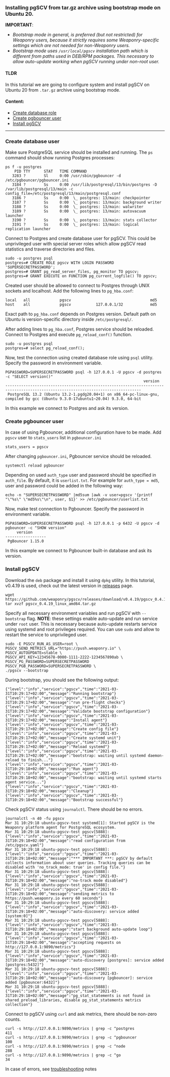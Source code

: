 ### Installing pgSCV from tar.gz archive using bootstrap mode on Ubuntu 20.

**IMPORTANT**:
- *Bootstrap mode in general, is preferred (but not restricted) for Weaponry users, because it strictly requires some Weaponry-specific settings which are not needed for non-Weaponry users.*
- *Bootstrap mode uses `/usr/local/pgscv` installation path which is different from paths used in DEB/RPM packages. This necessary to allow auto-update working when pgSCV running under non-root user.*

#### TLDR
In this tutorial we are going to configure system and install pgSCV on Ubuntu 20 from `.tar.gz` archive using bootstrap mode.

#### Content:
- [Create database role](#create-database-user)
- [Create pgbouncer user](#create-pgbouncer-user)
- [Install pgSCV](#install-pgscv)
---

### Create database user
Make sure PostgreSQL service should be installed and running. The `ps` command should show running Postgres processes:
```
ps f -u postgres 
    PID TTY      STAT   TIME COMMAND
   3283 ?        Sl     0:00 /usr/sbin/pgbouncer -d /etc/pgbouncer/pgbouncer.ini
   3184 ?        Ss     0:00 /usr/lib/postgresql/13/bin/postgres -D /var/lib/postgresql/13/main -c config_file=/etc/postgresql/13/main/postgresql.conf
   3186 ?        Ss     0:00  \_ postgres: 13/main: checkpointer 
   3187 ?        Ss     0:00  \_ postgres: 13/main: background writer 
   3188 ?        Ss     0:00  \_ postgres: 13/main: walwriter 
   3189 ?        Ss     0:00  \_ postgres: 13/main: autovacuum launcher 
   3190 ?        Ss     0:00  \_ postgres: 13/main: stats collector 
   3191 ?        Ss     0:00  \_ postgres: 13/main: logical replication launcher 
```

Connect to Postgres and create database user for pgSCV. This could be unprivileged user with special server roles which allow pgSCV read statistics and traverse directories and files.
```
sudo -u postgres psql
postgres=# CREATE ROLE pgscv WITH LOGIN PASSWORD 'SUPERSECRETPASSWORD';
postgres=# GRANT pg_read_server_files, pg_monitor TO pgscv;
postgres=# GRANT EXECUTE on FUNCTION pg_current_logfile() TO pgscv;
```

Created user should be allowed to connect to Postgres through UNIX sockets and localhost. Add the following lines to `pg_hba.conf`:
```
local   all             pgscv                                   md5
host    all             pgscv           127.0.0.1/32            md5
```
Exact path to `pg_hba.conf` depends on Postgres version. Default path on Ubuntu is version-specific directory inside `/etc/postgresql/`.

After adding lines to `pg_hba.conf`, Postgres service should be reloaded. Connect to Postgres and execute `pg_reload_conf()` function.
```
sudo -u postgres psql
postgres=# select pg_reload_conf();
```

Now, test the connection using created database role using `psql` utility. Specify the password in environment variable.
```
PGPASSWORD=SUPERSECRETPASSWORD psql -h 127.0.0.1 -U pgscv -d postgres -c "SELECT version()"
                                                             version                                                              
----------------------------------------------------------------------------------------------------------------------------------
 PostgreSQL 13.2 (Ubuntu 13.2-1.pgdg20.04+1) on x86_64-pc-linux-gnu, compiled by gcc (Ubuntu 9.3.0-17ubuntu1~20.04) 9.3.0, 64-bit
```
In this example we connect to Postgres and ask its version.

### Create pgbouncer user
In case of using Pgbouncer, additional configuration have to be made. Add `pgscv` user to `stats_users` list in `pgbouncer.ini`
```
stats_users = pgscv
```

After changing `pgbouncer.ini`, Pgbouncer service should be reloaded.
```
systemctl reload pgbouncer
```

Depending on used `auth_type` user and password should be specified in `auth_file`. By default, it is `userlist.txt`. For example for `auth_type = md5`, user and password could be added in the following way:
```
echo -n "SUPERSECRETPASSWORD" |md5sum |awk -v user=pgscv '{printf "\"%s\" \"md5%s\"\n", user, $1}' >> /etc/pgbouncer/userlist.txt
```

Now, make test connection to Pgbouncer. Specify the password in environment variable.
```
PGPASSWORD=SUPERSECRETPASSWORD psql -h 127.0.0.1 -p 6432 -U pgscv -d pgbouncer -c "SHOW version"
     version      
------------------
 PgBouncer 1.15.0
```
In this example we connect to Pgbouncer built-in database and ask its version.

### Install pgSCV

Download the `deb` package and install it using `dpkg` utility. In this tutorial, v0.4.19 is used, check out the latest version in [releases](https://github.com/weaponry/pgscv/releases) page.
```
wget https://github.com/weaponry/pgscv/releases/download/v0.4.19/pgscv_0.4.19_linux_amd64.tar.gz
tar xvzf pgscv_0.4.19_linux_amd64.tar.gz
```

Specify all necessary environment variables and run pgSCV with `--bootstrap` flag.
**NOTE**: these settings enable auto-update and run service under `root` user. This is necessary because auto-update restarts service using systemd and root privileges required. You can use `sudo` and allow to restart the service to unprivileged user.
```
sudo -E PGSCV_RUN_AS_USER=root \
PGSCV_SEND_METRICS_URL="https://push.weaponry.io" \
PGSCV_AUTOUPDATE=stable \
PGSCV_API_KEY=12345678-0000-1111-2222-1234567890ab \
PGSCV_PG_PASSWORD=SUPERSECRETPASSWORD PGSCV_PGB_PASSWORD=SUPERSECRETPASSWORD \
./pgscv --bootstrap
```

During bootstrap, you should see the following output:
```
{"level":"info","service":"pgscv","time":"2021-03-31T10:29:17+02:00","message":"Running bootstrap"}
{"level":"info","service":"pgscv","time":"2021-03-31T10:29:17+02:00","message":"run pre-flight checks"}
{"level":"info","service":"pgscv","time":"2021-03-31T10:29:17+02:00","message":"Validate bootstrap configuration"}
{"level":"info","service":"pgscv","time":"2021-03-31T10:29:17+02:00","message":"Install agent"}
{"level":"info","service":"pgscv","time":"2021-03-31T10:29:17+02:00","message":"Create config file"}
{"level":"info","service":"pgscv","time":"2021-03-31T10:29:17+02:00","message":"Create systemd unit"}
{"level":"info","service":"pgscv","time":"2021-03-31T10:29:17+02:00","message":"Reload systemd"}
{"level":"info","service":"pgscv","time":"2021-03-31T10:29:17+02:00","message":"bootstrap: waiting until systemd daemon-reload to finish..."}
{"level":"info","service":"pgscv","time":"2021-03-31T10:29:18+02:00","message":"Run agent"}
{"level":"info","service":"pgscv","time":"2021-03-31T10:29:18+02:00","message":"bootstrap: waiting until systemd starts agent service..."}
{"level":"info","service":"pgscv","time":"2021-03-31T10:29:18+02:00","message":"Cleanup"}
{"level":"info","service":"pgscv","time":"2021-03-31T10:29:18+02:00","message":"Bootstrap successful"}
```

Check pgSCV status using `journalctl`. There should be no errors.
```
journalctl -n 40 -fu pgscv
Mar 31 10:29:18 ubuntu-pgscv-test systemd[1]: Started pgSCV is the Weaponry platform agent for PostgreSQL ecosystem.
Mar 31 10:29:18 ubuntu-pgscv-test pgscv[5888]: {"level":"info","service":"pgscv","time":"2021-03-31T10:29:18+02:00","message":"read configuration from /etc/pgscv.yaml"}
Mar 31 10:29:18 ubuntu-pgscv-test pgscv[5888]: {"level":"info","service":"pgscv","time":"2021-03-31T10:29:18+02:00","message":"*** IMPORTANT ***: pgSCV by default collects information about user queries. Tracking queries can be disabled with 'no_track_mode: true' in config file."}
Mar 31 10:29:18 ubuntu-pgscv-test pgscv[5888]: {"level":"info","service":"pgscv","time":"2021-03-31T10:29:18+02:00","message":"no-track mode disabled"}
Mar 31 10:29:18 ubuntu-pgscv-test pgscv[5888]: {"level":"info","service":"pgscv","time":"2021-03-31T10:29:18+02:00","message":"sending metrics to https://push.weaponry.io every 60 seconds"}
Mar 31 10:29:18 ubuntu-pgscv-test pgscv[5888]: {"level":"info","service":"pgscv","time":"2021-03-31T10:29:18+02:00","message":"auto-discovery: service added [system:0]"}
Mar 31 10:29:18 ubuntu-pgscv-test pgscv[5888]: {"level":"info","service":"pgscv","time":"2021-03-31T10:29:18+02:00","message":"start background auto-update loop"}
Mar 31 10:29:18 ubuntu-pgscv-test pgscv[5888]: {"level":"info","service":"pgscv","time":"2021-03-31T10:29:18+02:00","message":"accepting requests on http://127.0.0.1:9890/metrics"}
Mar 31 10:29:18 ubuntu-pgscv-test pgscv[5888]: {"level":"info","service":"pgscv","time":"2021-03-31T10:29:18+02:00","message":"auto-discovery [postgres]: service added [postgres:5432]"}
Mar 31 10:29:18 ubuntu-pgscv-test pgscv[5888]: {"level":"info","service":"pgscv","time":"2021-03-31T10:29:18+02:00","message":"auto-discovery [pgbouncer]: service added [pgbouncer:6432]"}
Mar 31 10:29:18 ubuntu-pgscv-test pgscv[5888]: {"level":"info","service":"pgscv","time":"2021-03-31T10:29:18+02:00","message":"pg_stat_statements is not found in shared_preload_libraries, disable pg_stat_statements metrics collection"}
```

Connect to pgSCV using `curl` and ask metrics, there should be non-zero counts.
```
curl -s http://127.0.0.1:9890/metrics | grep -c ^postgres
411
curl -s http://127.0.0.1:9890/metrics | grep -c ^pgbouncer
100
curl -s http://127.0.0.1:9890/metrics | grep -c ^node
288
curl -s http://127.0.0.1:9890/metrics | grep -c ^go
34
```

In case of errors, see [troubleshooting](./usage-en.md#troubleshooting) notes